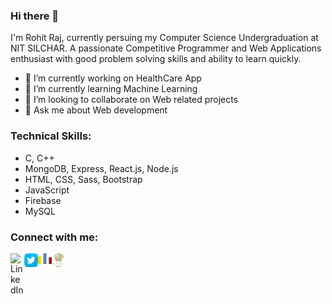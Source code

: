 ### Hi there 👋

I'm Rohit Raj, currently persuing my Computer Science Undergraduation at NIT SILCHAR. A passionate Competitive Programmer and Web Applications enthusiast with good problem solving skills and ability to learn quickly.

- 🔭 I’m currently working on HealthCare App
- 🌱 I’m currently learning Machine Learning
- 👯 I’m looking to collaborate on Web related projects
- 💬 Ask me about Web development

### Technical Skills:

- C, C++
- MongoDB, Express, React.js, Node.js
- HTML, CSS, Sass, Bootstrap
- JavaScript
- Firebase
- MySQL

### Connect with me:

[<img align="left" alt="LinkedIn" width="22px" src="https://www.flaticon.com/svg/vstatic/svg/174/174857.svg?token=exp=1619017852~hmac=e9751d58efa4542faad5f89ff270130d" />][linkedin]
[<img align="left" alt="Twitter" width="22px" src="twitter.svg" />][twitter]
[<img align="left" alt="Codeforces" width="22px" src="codeforces.svg" />][codeforces]
[<img align="left" alt="Codechef" width="22px" src="codechef.svg" />][codechef]

[linkedin]: www.linkedin.com/in/rohitraj-11
[twitter]: https://twitter.com/RohitRaj_11
[codeforces]: https://codeforces.com/profile/raj.rohit
[codechef]: https://www.codechef.com/users/rohit_raj_11
